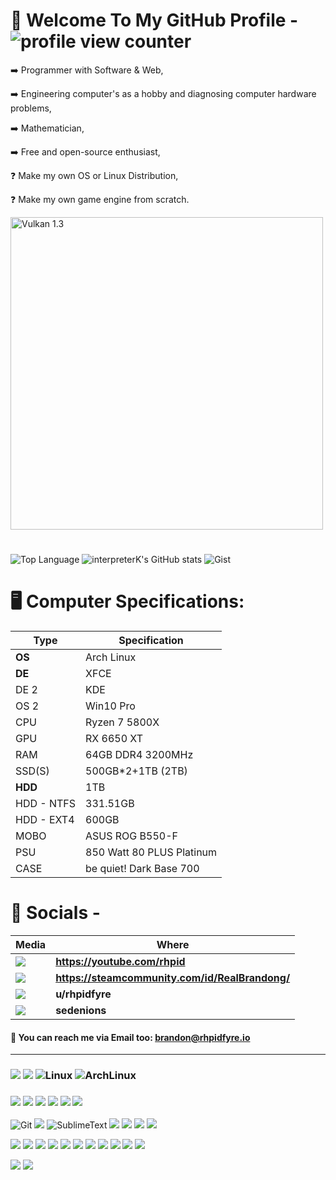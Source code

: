 <h1>🧐 Welcome To My GitHub Profile - <img src="https://komarev.com/ghpvc/?username=interpreterK&color=0079fa&style=flat-square&label=PROFILE+VIEWS" alt="profile view counter"></h1>
<p>➡️ Programmer with Software & Web,</p>
<p>➡️ Engineering computer's as a hobby and diagnosing computer hardware problems,</p>
<p>➡️ Mathematician,</p>
<p>➡️ Free and open-source enthusiast,</p>
<p>❓ Make my own OS or Linux Distribution,</p>
<p>❓ Make my own game engine from scratch.</p>
<a href="https://www.vulkan.org/" target="_blank">
<img src="https://gamefromscratch.com/wp-content/uploads/2022/01/Vulkan13.jpg" width="500" alt="Vulkan 1.3">
</a>
<h1></h1>

![Top Language](https://github-readme-stats.vercel.app/api/top-langs/?username=interpreterK&langs_count=30&layout=compact&theme=github_dark&include_all_commits=true)
![interpreterK's GitHub stats](https://github-readme-stats.vercel.app/api?username=interpreterK&count_private=true&show_icons=true&theme=github_dark&include_all_commits=true)
![Gist](https://gists-readme.yizack.com/api?user=interpreterK&theme=dark)

<h1>🖥️ Computer Specifications:</h1>

Type | Specification
------------- | -------------
**OS**  | Arch Linux
**DE**  | XFCE
DE 2 | KDE
OS 2 | Win10 Pro
CPU | Ryzen 7 5800X
GPU | RX 6650 XT
RAM | 64GB DDR4 3200MHz
SSD(S) | 500GB*2+1TB (2TB)
**HDD** | 1TB
HDD - NTFS | 331.51GB
HDD - EXT4 | 600GB
MOBO | ASUS ROG B550-F
PSU | 850 Watt 80 PLUS Platinum
CASE | be quiet! Dark Base 700

<h1>💬 Socials -</h1>

| Media      | Where |
| ----------- | ----------- |
| <img src="https://img.shields.io/badge/YouTube-%23FF0000.svg?style=for-the-badge&logo=YouTube&logoColor=white">      |<b>https://youtube.com/rhpid</b>       |
| <img src="https://img.shields.io/badge/steam-%23000000.svg?style=for-the-badge&logo=steam&logoColor=white"> | <b>https://steamcommunity.com/id/RealBrandong/</b> |
| <img src="https://img.shields.io/badge/Reddit-%23FF4500.svg?style=for-the-badge&logo=Reddit&logoColor=white"> | <b>u/rhpidfyre</b> |
| <img src="https://img.shields.io/badge/Discord-%235865F2.svg?style=for-the-badge&logo=discord&logoColor=white">   | <b>sedenions</b>        |

<h4>📧 You can reach me via Email too: <ins>brandon@rhpidfyre.io</ins></h4>

---

<h3>
	<img src="https://img.shields.io/badge/AMD%20Radeon_RX_6650XT-ED1C24?style=for-the-badge&logo=amd&logoColor=white">
	<img src="https://img.shields.io/badge/AMD%20Ryzen_7_5800X-ED1C24?style=for-the-badge&logo=amd&logoColor=white">
	<img src="https://img.shields.io/badge/Linux-FCC624?style=for-the-badge&logo=linux&logoColor=black" alt="Linux">
	<img src="https://img.shields.io/badge/Arch%20Linux-1793D1?logo=arch-linux&logoColor=fff&style=for-the-badge" alt="ArchLinux">
</h3>
<h3>
	<img src="https://img.shields.io/badge/XFCE-%232284F2.svg?style=for-the-badge&logo=xfce&logoColor=white">
	<img src="https://img.shields.io/badge/manjaro-35BF5C?style=for-the-badge&logo=manjaro&logoColor=white">
	<img src="https://img.shields.io/badge/Ubuntu-E95420?style=for-the-badge&logo=ubuntu&logoColor=white">
	<img src="https://img.shields.io/badge/freebsd-AB2B28?style=for-the-badge&logo=freebsd&logoColor=white">
	<img src="https://img.shields.io/badge/mac%20os-000000?style=for-the-badge&logo=apple&logoColor=white">
	<img src="https://img.shields.io/badge/Windows-0078D6?style=for-the-badge&logo=windows&logoColor=white">
</h3>
<p>
	<img src="https://img.shields.io/badge/GIT-E44C30?style=for-the-badge&logo=git&logoColor=white" alt="Git">
	<img src="https://img.shields.io/badge/GNU%20Bash-4EAA25?style=for-the-badge&logo=GNU%20Bash&logoColor=white">
	<img src="https://img.shields.io/badge/sublime_text-%23575757.svg?&style=for-the-badge&logo=sublime-text&logoColor=important" alt="SublimeText">
	<img src="https://img.shields.io/badge/VSCode-0078D4?style=for-the-badge&logo=visual%20studio%20code&logoColor=white">
	<img src="https://img.shields.io/badge/VIM-%2311AB00.svg?&style=for-the-badge&logo=vim&logoColor=white">
	<img src="https://img.shields.io/badge/Emacs-%237F5AB6.svg?&style=for-the-badge&logo=gnu-emacs&logoColor=white">
	<img src="https://img.shields.io/badge/NeoVim-%2357A143.svg?&style=for-the-badge&logo=neovim&logoColor=white">
</p>
<p>
	<img src="https://img.shields.io/badge/C-00599C?style=for-the-badge&logo=c&logoColor=white">
	<img src="https://img.shields.io/badge/C%2B%2B-00599C?style=for-the-badge&logo=c%2B%2B&logoColor=white">
	<img src="https://img.shields.io/badge/CSS3-1572B6?style=for-the-badge&logo=css3&logoColor=white">
	<img src="https://img.shields.io/badge/HTML5-E34F26?style=for-the-badge&logo=html5&logoColor=white">
	<img src="https://img.shields.io/badge/JavaScript-323330?style=for-the-badge&logo=javascript&logoColor=F7DF1E">
	<img src="https://img.shields.io/badge/TypeScript-007ACC?style=for-the-badge&logo=typescript&logoColor=white">
	<img src="https://img.shields.io/badge/json-5E5C5C?style=for-the-badge&logo=json&logoColor=white">
	<img src="https://img.shields.io/badge/shell_script-%23121011.svg?style=for-the-badge&logo=gnu-bash&logoColor=white">
	<img src="https://img.shields.io/badge/LaTeX-47A141?style=for-the-badge&logo=LaTeX&logoColor=white">
	<img src="https://img.shields.io/badge/Lua-2C2D72?style=for-the-badge&logo=lua&logoColor=white">
	<img src="https://img.shields.io/badge/Python-FFD43B?style=for-the-badge&logo=python&logoColor=blue">
</p>
<p>
	<img src="https://img.shields.io/badge/LibreOffice-18A303?style=for-the-badge&logo=LibreOffice&logoColor=white">
	<img src="https://img.shields.io/badge/Firefox-FF7139?style=for-the-badge&logo=Firefox-Browser&logoColor=white">
</p>
